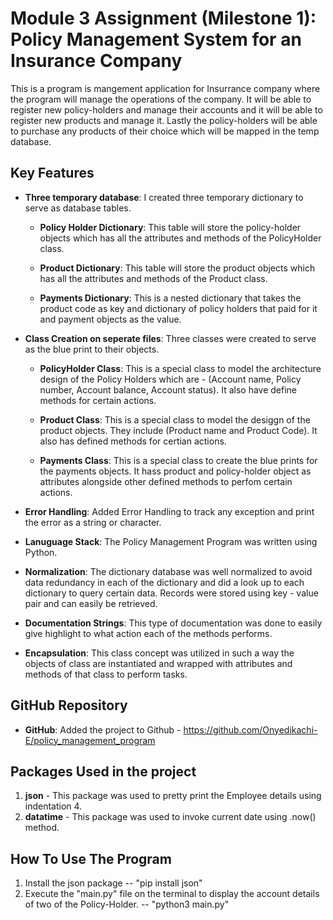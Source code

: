 # Module 3 Assignment (Milestone 1): Policy Management System for an Insurance Company 

This is a program is mangement application for Insurrance company where the program will manage the operations of the company. It will be able to register new policy-holders and manage their accounts and it will be able to register new products and manage it. Lastly the policy-holders will be able to purchase any products of their choice which will be mapped in the temp database.


## Key Features

- **Three temporary database**: I created three temporary dictionary to serve as database tables.
    - **Policy Holder Dictionary**: This table will store the policy-holder objects which has all the attributes and methods of the PolicyHolder class.

    - **Product Dictionary**: This table will store the product objects which has all the attributes and methods of the Product class.

    - **Payments Dictionary**: This is a nested dictionary that takes the product code as key and dictionary of policy holders that paid for it and payment objects as the value.

- **Class Creation on seperate files**: Three classes were created to serve as the blue print to their objects.

    - **PolicyHolder Class**: This is a special class to model the architecture design of the Policy Holders which are - (Account name, Policy number, Account balance, Account status). It also have define methods for certain actions.

    - **Product Class**: This is a special class to model the desiggn of the product objects. They include (Product name and Product Code). It also has defined methods for certian actions.

    - **Payments Class**: This is a special class to create the blue prints for the payments objects. It hass product and policy-holder object as attributes alongside other defined methods to perfom certain actions.

- **Error Handling**: Added Error Handling to track any exception and print the error as a string or character.

- **Lanuguage Stack**: The Policy Management Program was written using Python.

- **Normalization**: The dictionary database was well normalized to avoid data redundancy in each of the dictionary and did a look up to each dictionary to query certain data. Records were stored using key - value pair and can easily be retrieved.

- **Documentation Strings**: This type of documentation was done to easily give highlight to what action each of the methods performs.

- **Encapsulation**: This class concept was utilized in such a way the objects of class are instantiated and wrapped with attributes and methods of that class to perform tasks.



## GitHub Repository

- **GitHub**: Added the project to Github - https://github.com/Onyedikachi-E/policy_management_program

## Packages Used in the project

1. **json** - This package was used to pretty print the Employee details using indentation 4.
2. **datatime** - This package was used to invoke current date using .now() method.

## How To Use The Program

1. Install the json package -- "pip install json"
2. Execute the "main.py" file on the terminal to display the account details of two of the Policy-Holder. -- "python3 main.py"
